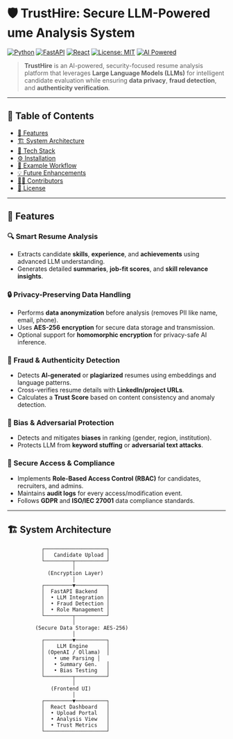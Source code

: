 # 🛡️ TrustHire: Secure LLM-Powered ume Analysis System

[![Python](https://img.shields.io/badge/Python-3.10%2B-blue.svg)](https://www.python.org/)
[![FastAPI](https://img.shields.io/badge/FastAPI-Framework-brightgreen.svg)](https://fastapi.tiangolo.com/)
[![React](https://img.shields.io/badge/Frontend-React-blue.svg)](https://react.dev/)
[![License: MIT](https://img.shields.io/badge/License-MIT-yellow.svg)](LICENSE)
[![AI Powered](https://img.shields.io/badge/AI-LLM%20Integrated-purple.svg)]()

> **TrustHire** is an AI-powered, security-focused resume analysis platform that leverages **Large Language Models (LLMs)** for intelligent candidate evaluation while ensuring **data privacy**, **fraud detection**, and **authenticity verification**.

---

## 📖 Table of Contents
- [🚀 Features](#-features)
- [🏗️ System Architecture](#️-system-architecture)
- [🧰 Tech Stack](#-tech-stack)
- [⚙️ Installation](#️-installation)
- [🧪 Example Workflow](#-example-workflow)
- [💡 Future Enhancements](#-future-enhancements)
- [🧑‍💻 Contributors](#-contributors)
- [📜 License](#-license)

---

## 🚀 Features

### 🔍 Smart Resume Analysis
- Extracts candidate **skills**, **experience**, and **achievements** using advanced LLM understanding.
- Generates detailed **summaries**, **job-fit scores**, and **skill relevance insights**.

### 🔒 Privacy-Preserving Data Handling
- Performs **data anonymization** before analysis (removes PII like name, email, phone).
- Uses **AES-256 encryption** for secure data storage and transmission.
- Optional support for **homomorphic encryption** for privacy-safe AI inference.

### 🧠 Fraud & Authenticity Detection
- Detects **AI-generated** or **plagiarized** resumes using embeddings and language patterns.
- Cross-verifies resume details with **LinkedIn/project URLs**.
- Calculates a **Trust Score** based on content consistency and anomaly detection.

### 🧩 Bias & Adversarial Protection
- Detects and mitigates **biases** in ranking (gender, region, institution).
- Protects LLM from **keyword stuffing** or **adversarial text attacks**.

### 🧾 Secure Access & Compliance
- Implements **Role-Based Access Control (RBAC)** for candidates, recruiters, and admins.
- Maintains **audit logs** for every access/modification event.
- Follows **GDPR** and **ISO/IEC 27001** data compliance standards.

---

## 🏗️ System Architecture

```text
           ┌────────────────────┐
           │   Candidate Upload │
           └─────────┬──────────┘
                     │
             (Encryption Layer)
                     │
           ┌─────────▼──────────┐
           │  FastAPI Backend   │
           │  • LLM Integration │
           │  • Fraud Detection │
           │  • Role Management │
           └─────────┬──────────┘
                     │
         (Secure Data Storage: AES-256)
                     │
           ┌─────────▼──────────┐
           │    LLM Engine      │
           │ (OpenAI / Ollama)  │
           │   • ume Parsing │
           │   • Summary Gen.   │
           │   • Bias Testing   │
           └─────────┬──────────┘
                     │
              (Frontend UI)
                     │
           ┌─────────▼──────────┐
           │  React Dashboard   │
           │  • Upload Portal   │
           │  • Analysis View   │
           │  • Trust Metrics   │
           └────────────────────┘
